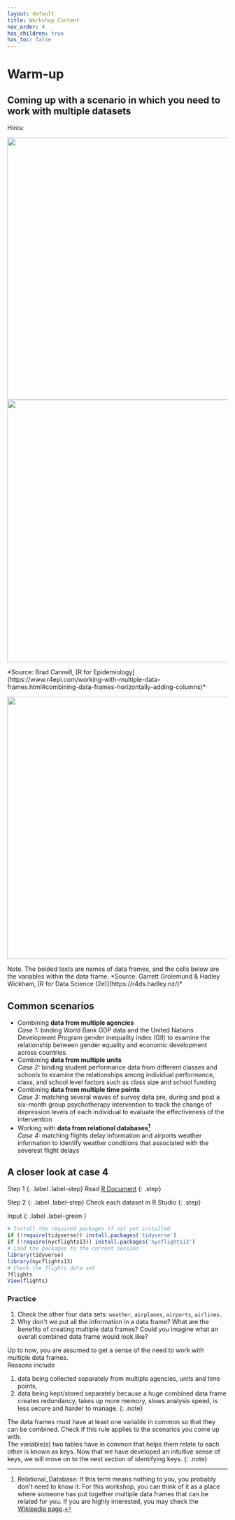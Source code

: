 ```yaml
---
layout: default
title: Workshop Content
nav_order: 4
has_children: true
has_toc: false
---
```


# **Warm-up**

## Coming up with a scenario in which you need to work with multiple datasets
Hints:
<p align="center">
<img src="https://www.r4epi.com/img/05_part_data_management/08_multiple_data_frames/goal.png" width="600" />  
<img src="https://www.r4epi.com/img/05_part_data_management/08_multiple_data_frames/two_data_sets2.png" width="600" />  
</p>
*Source: Brad Cannell, [R for Epidemiology](https://www.r4epi.com/working-with-multiple-data-frames.html#combining-data-frames-horizontally-adding-columns)*

<p align="center">
<img src="https://r4ds.hadley.nz/diagrams/relational.png" width="600" />
</p>
Note. The bolded texts are names of data frames, and the cells below are the variables within the data frame.  
*Source: Garrett Grolemund & Hadley Wickham, [R for Data Science (2e)](https://r4ds.hadley.nz/)*

## Common scenarios
* Combining **data from multiple agencies**  
  *Case 1:* binding World Bank GDP data and the United Nations Development Program gender inequality index (GII) to examine the relationship between gender equality and economic development across countries.   
* Combining **data from multiple units**  
  *Case 2:* binding student performance data from different classes and schools to examine the relationships among individual performance, class, and school level factors such as class size and school funding
* Combining **data from multiple time points**  
  *Case 3:* matching several waves of survey data pre, during and post a six-month group psychotherapy intervention to track the change of depression levels of each individual to evaluate the effectiveness of the intervention  
* Working with **data from relational databases[^1]**  
  *Case 4:* matching flights delay information and airports weather information to identify weather conditions that associated with the severest flight delays  

## A closer look at case 4
Step 1
{: .label .label-step}
Read [R Document](https://rdocumentation.org/packages/nycflights13/versions/1.0.1)
{: .step}

Step 2
{: .label .label-step}
Check each dataset in R Studio
{: .step}

Input
{: .label .label-green }
```r
# Install the required packages if not yet installed
if (!require(tidyverse)) install.packages('tidyverse')
if (!require(nycflights13)) install.packages('nycflights13')
# Load the packages to the current session
library(tidyverse)
library(nycflights13)
# Check the flights data set
?flights
View(flights)
```

### Practice
1. Check the other four data sets: `weather`, `airplanes`, `airports`, `airlines`.
2. Why don't we put all the information in a data frame? What are the benefits of creating multiple data frames? Could you imagine what an overall combined data frame would look like?

Up to now, you are assumed to get a sense of the need to work with multiple data frames.  
Reasons include   
1) data being collected separately from multiple agencies, units and time points,   
2) data being kept/stored separately because a huge combined data frame creates redundancy, takes up more memory, slows analysis speed, is less secure and harder to manage.
{: .note}

The data frames must have at least one variable in common so that they can be combined. Check if this rule applies to the scenarios you come up with.  
The variable(s) two tables have in common that helps them relate to each other is known as keys. Now that we have developed an intuitive sense of keys, we will move on to the next section of identifying keys.
{: .note}

[^1]: Relational_Database: If this term means nothing to you, you probably don't need to know it. For this workshop, you can think of it as a place where someone has put together multiple data frames that can be related for you. If you are highly interested, you may check the [Wikipedia page](https://en.wikipedia.org/wiki/Relational_database).
